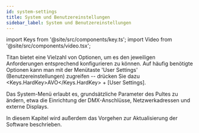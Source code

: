 ```yaml
---
id: system-settings
title: System und Benutzereinstellungen
sidebar_label: System und Benutzereinstellungen
---
```


import Keys from '@site/src/components/key.ts';
import Video from '@site/src/components/video.tsx';

Titan bietet eine Vielzahl von Optionen, um es den jeweiligen
Anforderungen entsprechend konfigurieren zu können. Auf häufig benötigte
Optionen kann man mit der Menütaste 'User Settings'
(Benutzereinstellungen) zugreifen -- drücken Sie dazu <Keys.HardKey>AVO</Keys.HardKey> + \[User
Settings\].

Das System-Menü erlaubt es, grundsätzliche Parameter des Pultes zu ändern,
etwa die Einrichtung der DMX-Anschlüsse, Netzwerkadressen und externe Displays.

In diesem Kapitel wird außerdem das Vorgehen zur Aktualisierung der
Software beschrieben.
